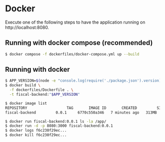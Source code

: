 # Docker

Execute one of the following steps to have the application running on http://localhost:8080.

## Running with docker compose (recommended)

```sh
$ docker compose -f dockerfiles/docker-compose.yml up --build
```

## Running with docker

```sh
$ APP_VERSION=$(node -e "console.log(require('./package.json').version);")
$ docker build \
  -f dockerfiles/Dockerfile . \
  -t fiscal-backend:"$APP_VERSION"
```

```sh
$ docker image list
REPOSITORY                  TAG       IMAGE ID       CREATED         SIZE
fiscal-backend         0.0.1     6770c550a346   7 minutes ago   313MB
```

```sh
$ docker run fiscal-backend:0.0.1 ls -la /app/
$ docker run -d -p 8080:3000 fiscal-backend:0.0.1
$ docker logs f6c230f29ec...
$ docker kill f6c230f29ec...
```

